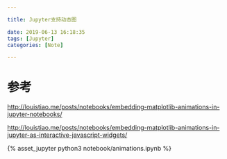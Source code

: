 ```yaml
---

title: Jupyter支持动态图

date: 2019-06-13 16:18:35
tags: [Jupyter]
categories: [Note]

---
```


# 参考

http://louistiao.me/posts/notebooks/embedding-matplotlib-animations-in-jupyter-notebooks/

http://louistiao.me/posts/notebooks/embedding-matplotlib-animations-in-jupyter-as-interactive-javascript-widgets/

<!-- more -->

{% asset_jupyter python3 notebook/animations.ipynb %}

